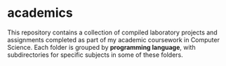 # academics

This repository contains a collection of compiled laboratory projects and assignments completed as part of my academic coursework in Computer Science. Each folder is grouped by **programming language**, with subdirectories for specific subjects in some of these folders.
